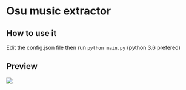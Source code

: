 # Osu music extractor

## How to use it

Edit the config.json file
then run `python main.py` (python 3.6 prefered)

## Preview
![](osumusicextractordemo.gif)
